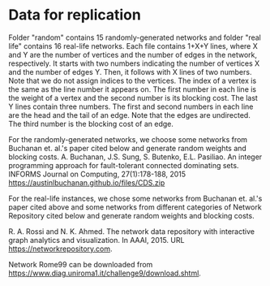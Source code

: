 # Data for replication

Folder "random" contains 15 randomly-generated networks and folder "real life" contains 16 real-life networks. Each file contains 1+X+Y lines, where X and Y are the number of vertices and the number of edges in the network, respectively. It starts with two numbers indicating the number of vertices X and the number of edges Y. Then, it follows with X lines of two numbers. Note that we do not assign indices to the vertices. The index of a vertex is the same as the line number it appears on. The first number in each line is the weight of a vertex and the second number is its blocking cost. The last Y lines contain three numbers. The first and second numbers in each line are the head and the tail of an edge. Note that the edges are undirected. The third number is the blocking cost of an edge.

For the randomly-generated networks, we choose some networks from Buchanan et. al.'s paper cited below and generate random weights and blocking costs. 
A. Buchanan, J.S. Sung, S. Butenko, E.L. Pasiliao. An integer programming approach for fault-tolerant connected dominating sets. INFORMS Journal on Computing, 27(1):178-188, 2015
https://austinlbuchanan.github.io/files/CDS.zip

For the real-life instances, we chose some networks from Buchanan et. al.'s paper cited above and some networks from different categories of Network Repository cited below and generate random weights and blocking costs.

R. A. Rossi and N. K. Ahmed. The network data repository with interactive graph analytics and visualization. In AAAI, 2015. URL https://networkrepository.com.

Network Rome99 can be downloaded from https://www.diag.uniroma1.it/challenge9/download.shtml.
